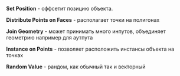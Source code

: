 
**Set Position** - оффсетит позицию объекта.

**Distribute Points on Faces** - располагает точки на полигонах

**Join Geometry** - может принимать много инпутов, объединяет геометрию например для аутпута

**Instance on Points** - позволяет расположить инстансы объекта на точках

**Random Value** - рандом, как обычный так и векторный